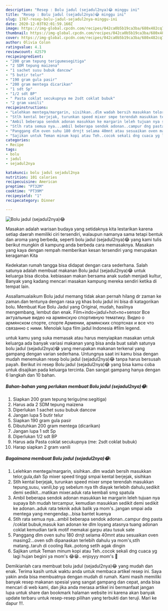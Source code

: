 ```yaml
---
description: "Resep : Bolu jadul (sejadul2nya)😂 minggu ini"
title: "Resep : Bolu jadul (sejadul2nya)😂 minggu ini"
slug: 1787-resep-bolu-jadul-sejadul2nya-minggu-ini
date: 2020-12-03T02:01:59.160Z
image: https://img-global.cpcdn.com/recipes/042ca0b5b19ca3ba/680x482cq70/bolu-jadul-sejadul2nya😂-foto-resep-utama.jpg
thumbnail: https://img-global.cpcdn.com/recipes/042ca0b5b19ca3ba/680x482cq70/bolu-jadul-sejadul2nya😂-foto-resep-utama.jpg
cover: https://img-global.cpcdn.com/recipes/042ca0b5b19ca3ba/680x482cq70/bolu-jadul-sejadul2nya😂-foto-resep-utama.jpg
author: Olivia Colon
ratingvalue: 4.1
reviewcount: 42579
recipeingredient:
- "200 gram tepung terigumesegitiga"
- "2 SDM tepung maizena"
- "1 sachet susu bubuk dancow"
- "5 butir telur"
- "190 gram gula pasir"
- "200 gram mentega dicarikan"
- "1 sdt Sp"
- "1/2 sdt BP"
- " Pasta coklat secukupnya me 2sdt coklat bubuk"
- "2 gram vanili"
recipeinstructions:
- "Lelehkan mentega/margarin, sisihkan..dlm wadah bersih masukkan telor,gula,dah Sp mixer speed tinggi smpai kental berjejak, sisihkan"
- "Stlh kental berjejak, turunkan speed mixer smpe terendah masukkan tepung,susu, vanili,bp yg sebelum nya tlh diayak terlebih dahulu,sedikit demi sedikit...matikan mixer.aduk rata kembali smg spatula"
- "Ambil beberapa sendok adonan masukkan ke margarin leleh tujuan nya supaya lbh mudah tercampur, kemudian masukkan sedikit demi sedikit ke adonan..aduk rata teknik aduk balik ya mom&#39;s..jangan smpai ada mentega yang mengendap...bisa bantet kuenya"
- "Stlh rata semua nya...ambil beberapa sendok adonan..campur dng pasta /coklat bubuk,masuk kan adonan ke dlm loyang atasnya tuang adonan coklat kemudian tarik motif memakai garpu atau tusuk sate"
- "Panggang dlm oven suhu 180 drnjt selama 40mnt atau sesuaikan oven masing2...oven sdh dipanaskan terlebih dahulu ya mom&#39;s,stlh matang..taruh di cooling Rak..potong setlh agak dingin"
- "Sajikan untuk Teman minum kopi atau Teh..cocok sekali dng cuaca yg lagi hujan begini ya mom&#39;s 😂😁.. enjoyyy mom&#39;s 🤗"
categories:
- Recipe
tags:
- bolu
- jadul
- sejadul2nya

katakunci: bolu jadul sejadul2nya 
nutrition: 101 calories
recipecuisine: American
preptime: "PT32M"
cooktime: "PT39M"
recipeyield: "1"
recipecategory: Dinner

---
```



![Bolu jadul (sejadul2nya)😂](https://img-global.cpcdn.com/recipes/042ca0b5b19ca3ba/680x482cq70/bolu-jadul-sejadul2nya😂-foto-resep-utama.jpg)

Masakan adalah warisan budaya yang setidaknya kita lestarikan karena setiap daerah memiliki ciri tersendiri, walaupun namanya sama tetapi bentuk dan aroma yang berbeda, seperti bolu jadul (sejadul2nya)😂 yang kami tulis berikut mungkin di kampung anda berbeda cara memasaknya. Masakan yang kaya dengan rempah memberikan kesan tersendiri yang merupakan keragaman Kita

Kedekatan rumah tangga bisa didapat dengan cara sederhana. Salah satunya adalah membuat makanan Bolu jadul (sejadul2nya)😂 untuk keluarga bisa dicoba. kebiasaan makan bersama anak sudah menjadi kultur, Banyak yang kadang mencari masakan kampung mereka sendiri ketika di tempat lain.

Assallamualaikum Bolu jadul memang tidak akan pernah hilang dr zaman ke zaman.dan tentunya dengan rasa yg khas bolu jadul ini bisa di katagorikan bolu. Membuat Kue Bolu Jadul yang Original, mudah, hasilnya mengembang, lembut dan enak. Film+indo+jadul+hot+no+sensor Все актуальные видео на армянскую спортивную тематику. Видео о армянском спорте, спорте Армении, армянских спортснах и все что связанно с ними. Menolak lupa film jadul Indonesia #film legend.

untuk kamu yang suka memasak atau harus menyiapkan masakan untuk keluarga ada banyak variasi makanan yang bisa anda buat salah satunya bolu jadul (sejadul2nya)😂 yang merupakan makanan terkenal yang gampang dengan varian sederhana. Untungnya saat ini kamu bisa dengan mudah menemukan resep bolu jadul (sejadul2nya)😂 tanpa harus bersusah payah.
Berikut ini resep Bolu jadul (sejadul2nya)😂 yang bisa kamu coba untuk disajikan pada keluarga tercinta. Dan sangat gampang hanya dengan 6 langkah dan 10 bahan.


<!--inarticleads1-->

##### Bahan-bahan yang perlukan membuat Bolu jadul (sejadul2nya)😂:

1. Siapkan 200 gram tepung terigu(me:segitiga)
1. Harus ada 2 SDM tepung maizena
1. Diperlukan 1 sachet susu bubuk dancow
1. Jangan lupa 5 butir telur
1. Siapkan 190 gram gula pasir
1. Dibutuhkan 200 gram mentega (dicarikan)
1. Jangan lupa 1 sdt Sp
1. Diperlukan 1/2 sdt BP
1. Harus ada  Pasta coklat secukupnya (me: 2sdt coklat bubuk)
1. Harap siapkan 2 gram vanili




<!--inarticleads2-->

##### Bagaimana membuat  Bolu jadul (sejadul2nya)😂:

1. Lelehkan mentega/margarin, sisihkan..dlm wadah bersih masukkan telor,gula,dah Sp mixer speed tinggi smpai kental berjejak, sisihkan
1. Stlh kental berjejak, turunkan speed mixer smpe terendah masukkan tepung,susu, vanili,bp yg sebelum nya tlh diayak terlebih dahulu,sedikit demi sedikit...matikan mixer.aduk rata kembali smg spatula
1. Ambil beberapa sendok adonan masukkan ke margarin leleh tujuan nya supaya lbh mudah tercampur, kemudian masukkan sedikit demi sedikit ke adonan..aduk rata teknik aduk balik ya mom&#39;s..jangan smpai ada mentega yang mengendap...bisa bantet kuenya
1. Stlh rata semua nya...ambil beberapa sendok adonan..campur dng pasta /coklat bubuk,masuk kan adonan ke dlm loyang atasnya tuang adonan coklat kemudian tarik motif memakai garpu atau tusuk sate
1. Panggang dlm oven suhu 180 drnjt selama 40mnt atau sesuaikan oven masing2...oven sdh dipanaskan terlebih dahulu ya mom&#39;s,stlh matang..taruh di cooling Rak..potong setlh agak dingin
1. Sajikan untuk Teman minum kopi atau Teh..cocok sekali dng cuaca yg lagi hujan begini ya mom&#39;s 😂😁.. enjoyyy mom&#39;s 🤗




Demikianlah cara membuat bolu jadul (sejadul2nya)😂 yang mudah dan enak. Terima kasih untuk waktu anda untuk membaca artikel resep ini. Saya yakin anda bisa membuatnya dengan mudah di rumah. Kami masih memiliki banyak resep makanan spesial yang sangat gampang dan cepat, anda bisa mencari di web kami, dan jika anda merasa artikel ini bermanfaat jangan lupa untuk share dan bookmark halaman website ini karena akan banyak update terbaru untuk resep-resep pilihan yang terbukti dan teruji. Mari ke dapur !!!. 

